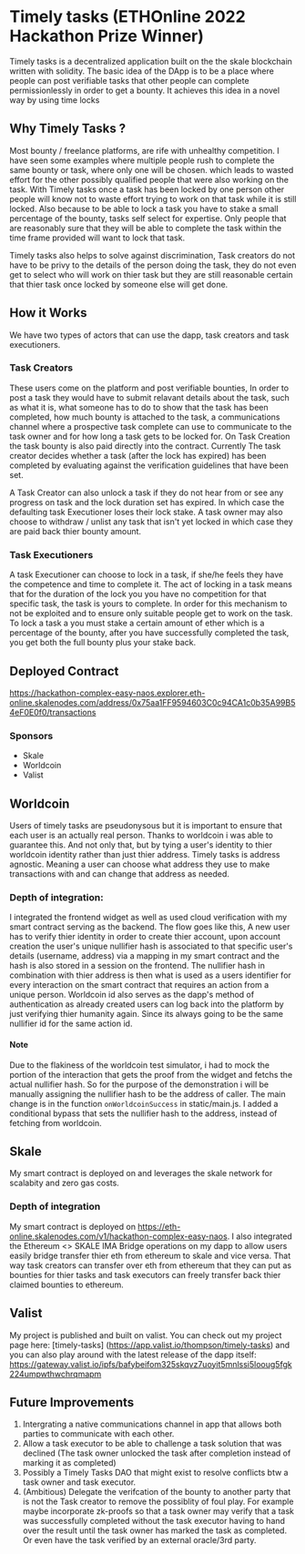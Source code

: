 # Timely tasks (ETHOnline 2022 Hackathon Prize Winner)
Timely tasks is a decentralized application built on the the skale blockchain written with solidity. The basic idea of the DApp is to be a place where people can post verifiable tasks that other people can complete permissionlessly in order to get a bounty. It achieves this idea in a novel way by using time locks

## Why Timely Tasks ?
Most bounty / freelance platforms,  are rife with unhealthy competition. I have seen some examples where multiple people rush to complete the same bounty or task, where only one will be chosen. which leads to wasted effort for the other possibly qualified people that were also working on the task. With Timely tasks once a task has been locked by one person other people will know not to waste effort trying to work on that task while it is still locked. Also because to be able to lock a task you have to stake a small percentage of the bounty, tasks self select for expertise. Only people that are reasonably sure that they will be able to complete the task within the time frame provided will want to lock that task.

Timely tasks also helps to solve against discrimination, Task creators do not have to be privy to the details of the person doing the task, they do not even get to select who will work on thier task but they are still reasonable certain that thier task once locked by someone else will get done.

## How it Works
We have two types of actors that can use the dapp, task creators and task executioners. 

### Task Creators
These users come on the platform and post verifiable bounties, In order to post a task they would have to submit relavant details about the task, such as  what it is, what someone has to do to show that the task has been completed, how much bounty is attached to the task, a communications channel where a prospective task complete can use to communicate to the task owner and for how long a task gets to be locked for. On Task Creation the task bounty is also paid directly into the contract. Currently The task creator decides whether a task (after the lock has expired) has been completed by evaluating against the verification guidelines that have been set.

A Task Creator can also unlock a task if they do not hear from or see any progress on task and the lock duration set has expired. In which case the defaulting task Executioner loses their lock stake. A task owner may also choose to withdraw / unlist any task that isn't yet locked in which case they are paid back thier bounty amount.


### Task Executioners
A task Executioner can choose to lock in a task, if she/he feels they have the competence and time to complete it. The act of locking in a task means that for the duration of the lock you you have no competition for that specific task, the task is yours to complete. In order for this mechanism to not be exploited and to ensure only suitable people get to work on the task. To lock a task a you must stake a certain amount of ether which is a percentage of the bounty, after you have successfully completed the task, you get both the full bounty plus your stake back.

## Deployed Contract
https://hackathon-complex-easy-naos.explorer.eth-online.skalenodes.com/address/0x75aa1FF9594603C0c94CA1c0b35A99B54eF0E0f0/transactions


### Sponsors
- Skale
- Worldcoin
- Valist

## Worldcoin
Users of timely tasks are pseudonysous but it is important to ensure that each user is an actually real person. Thanks to worldcoin i was able to guarantee this. And not only that, but by tying a user's identity to thier worldcoin identity rather than just thier address. Timely tasks is address agnostic. Meaning a user can choose what address they use to make transactions with and can change that address as needed.

### Depth of integration:
I integrated the frontend widget as well as used cloud verification with my smart contract serving as the backend. The flow goes like this, A new user has to verify thier identity in order to create thier account, upon account creation the user's unique nullifier hash is associated to that specific user's details (username, address)  via a mapping in my smart contract and the hash is also stored in a session on the frontend. The nullifier hash in combination with thier address is then what is used as a users identifier for every interaction on the smart contract that requires an action from a unique person. 
Worldcoin id also serves as the dapp's method of authentication as already created users can log back into the platform by just verifying thier humanity again. Since its always going to be the same nullifier id for the same action id.

#### Note
Due to the flakiness of the worldcoin test simulator, i had to mock the portion of the interaction that gets the proof from the widget and fetchs the actual nullifier hash. So for the purpose of the demonstration i will be manually assigning the nullifier hash to be the address of caller. The main change is in the function `onWorldcoinSuccess` in static/main.js. I added a conditional bypass that sets the nullifier hash to the address, instead of fetching from worldcoin.


## Skale 
My smart contract is deployed on and leverages the skale network for scalabity and zero gas costs.

### Depth of integration
My smart contract is deployed on https://eth-online.skalenodes.com/v1/hackathon-complex-easy-naos. I also integrated the Ethereum <> SKALE IMA Bridge operations on my dapp to allow users easily bridge transfer thier eth from ethereum to skale and vice versa. That way task creators can transfer over eth from ethereum that they can put as bounties for thier tasks and task executors can freely transfer back thier claimed bounties to ethereum.

## Valist
My project is published and built on valist. You can check out my project page here: [timely-tasks] (https://app.valist.io/thompson/timely-tasks)
and you can also play around with the latest release of the dapp itself: https://gateway.valist.io/ipfs/bafybeifom325skqvz7uoyit5mnlssi5looug5fgk224umpwthwchrqmapm


## Future Improvements
1. Intergrating  a native communications channel in app that allows both parties to communicate with each other.
2. Allow a task executor to be able to challenge a task solution that was declined (The task owner unlocked the task after completion instead of marking it as completed)
3. Possibly a Timely Tasks DAO that might exist to resolve conflicts btw a task owner and task executor.
4. (Ambitious) Delegate the verifcation of the bounty to another party that is not the Task creator to remove the possiblity of foul play. For example maybe incorporate zk-proofs so that a task owner may verify that a task was successfully completed without the task executor having to hand over the result until the task owner has marked the task as completed. Or even have the task verified by an external oracle/3rd party.

